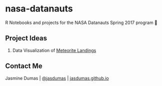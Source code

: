 # nasa-datanauts
R Notebooks and projects for the NASA Datanauts Spring 2017 program :milky_way:


## Project Ideas

1. Data Visualization of [Meteorite Landings](https://data.nasa.gov/Space-Science/Meteorite-Landings/gh4g-9sfh)


## Contact Me

Jasmine Dumas | [@jasdumas](https://twitter.com/jasdumas) | [jasdumas.github.io](http://jasdumas.github.io/)
